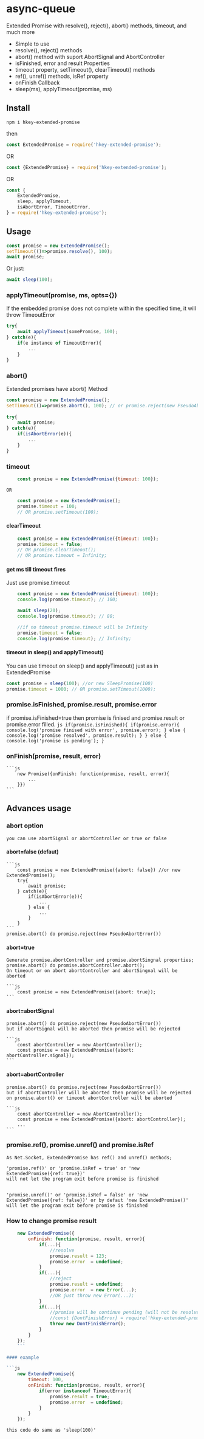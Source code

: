# async-queue

Extended Promise with resolve(), reject(), abort() methods, timeout, and much more

* Simple to use
* resolve(), reject() methods
* abort() method with suport AbortSignal and AbortController
* isFinished, error and result Properties
* timeout property, setTimeout(), clearTimeout() methods
* ref(), unref() methods, isRef property
* onFinish Callback
* sleep(ms), applyTimeout(promise, ms)

## Install
```
npm i hkey-extended-promise
```
then

```js
const ExtendedPromise = require('hkey-extended-promise'); 
```
OR
```js
const {ExtendedPromise} = require('hkey-extended-promise'); 
```

OR
```js
const { 
	ExtendedPromise, 
	sleep, applyTimeout, 
	isAbortError, TimeoutError,
} = require('hkey-extended-promise'); 
```

## Usage
```js
const promise = new ExtendedPromise();
setTimeout(()=>promise.resolve(), 100);
await promise;
```

Or just:
```js
await sleep(100);
```

### applyTimeout(promise, ms, opts={})
If the embedded promise does not complete within the specified time, it will throw TimeoutError
```js
try{
	await applyTimeout(somePromise, 100);
} catch(e){
	if(e instance of TimeoutError){
		...
	}
}
```

### abort()
Extended promises have abort() Method
```js
const promise = new ExtendedPromise();
setTimeout(()=>promise.abort(), 100); // or promise.reject(new PseudoAbortError())
		
try{
	await promise;	
} catch(e){
	if(isAbortError(e)){
		...
	}
}
```
### timeout
```js
	const promise = new ExtendedPromise({timeout: 100});
```
	OR
```js
	const promise = new ExtendedPromise();
	promise.timeout = 100; 
	// OR promise.setTimeout(100);
```
#### clearTimeout
```js
	const promise = new ExtendedPromise({timeout: 100});
	promise.timeout = false; 
	// OR promise.clearTimeout();
	// OR promise.timeout = Infinity;
```

#### get ms till timeout fires
Just use promise.timeout
```js
	const promise = new ExtendedPromise({timeout: 100});
	console.log(promise.timeout); // 100;

	await sleep(20);
	console.log(promise.timeout); // 80;

	//if no timeout promise.timeout will be Infinity
	promise.timeout = false;
	console.log(promise.timeout); // Infinity;
```
	
#### timeout in sleep() and applyTimeout()
You can use timeout on sleep() and applyTimeout() just as in ExtendedPromise 

```js
const promise = sleep(100); //or new SleepPromise(100)
promise.timeout = 1000; // OR promise.setTimeout(1000);
```

### promise.isFinished, promise.result, promise.error

if promise.isFinished=true then promise is finised and promise.result or promise.error filled.
	```js
		if(promise.isFinished){
			if(promise.error){
				console.log('promise finised with error', promise.error);
			} else {
				console.log('promise resolved', promise.result);
			}
		} else {
			console.log('promise is pending');
		}
	```

### onFinish(promise, result, error)

	```js
		new Promise({onFinish: function(promise, result, error){
			...
		}})
	```

## Advances usage

### abort option

	you can use abortSignal or abortController or true or false
	
#### abort=false (defaut)

	```js
		const promise = new ExtendedPromise({abort: false}) //or new ExtendedPromise();
		try{
			await promise;
		} catch(e){
			if(isAbortError(e)){
				...
			} else {
				...
			}
		}
	```	
	promise.abort() do promise.reject(new PseudoAbortError())
	
#### abort=true 

	Generate promise.abortController and promise.abortSingnal properties;
	promise.abort() do promise.abortController.abort();
	On timeout or on abort abortController and abortSingnal will be aborted
	
	```js
		const promise = new ExtendedPromise({abort: true});
	```
	
#### abort=abortSignal

 	promise.abort() do promise.reject(new PseudoAbortError())
	but if abortSignal will be aborted then promise will be rejected  

	```js
		const abortController = new AbortController();
		const promise = new ExtendedPromise({abort: abortController.signal});
	```
#### abort=abortController

 	promise.abort() do promise.reject(new PseudoAbortError())
	but if abortController will be aborted then promise will be rejected
	on promise.abort() or timeout abortController will be aborted	

	```js
		const abortController = new AbortController();
		const promise = new ExtendedPromise({abort: abortController});
		...
	```
	
### promise.ref(), promise.unref() and promise.isRef

	As Net.Socket, ExtendedPromise has ref() and unref() methods;

	'promise.ref()' or 'promise.isRef = true' or 'new ExtendedPromise({ref: true})' 
	will not let the program exit before promise is finished
	
	
	'promise.unref()' or 'promise.isRef = false' or 'new ExtendedPromise({ref: false})' or by defaut 'new ExtendedPromise()' 
	will let the program exit before promise is finished
	
	
### How to change promise result

```js
	new ExtendedPromise({
		onFinish: function(promise, result, error){
			if(...){
				//resolve 
				promise.result = 123;
				promise.error  = undefined;
			} 
			if(...){
				//reject
				promise.result = undefined;
				promise.error  = new Error(...);
				//OR just throw new Error(...);
			} 
			if(...){
				//promise will be continue pending (will not be resolved or rejected)
				//const {DontFinishError} = require('hkey-extended-promise'); 
				throw new DontFinishError();
			}
		}
	});
	```

#### example 

```js
	new ExtendedPromise({
		timeout: 100,
		onFinish: function(promise, result, error){
			if(error instanceof TimeoutError){
				promise.result = true;
				promise.error  = undefined;
			} 
		}
	});
```
	
	this code do same as 'sleep(100)' 





	

















	
			if(this._finishExecOn('_onFinish', [result, error])) return;
			if(this.error){
				if(this._finishExecOn('_onReject', [error])) return;
				if(!this.error){
					if(this._finishExecOn('_onResolve', [result])) return;
					assert(!this.error);
				}
				
	
	




	
	
 
 







	
	

	
	
	
	
	



	
	
	
	
	









	
	
	


		//OR 
		//const {PseudoAbortError} = require('hkey-extended-promise');
		// setTimeout(()=>);


	
	
	


	
### abort=true

	```js
		const promise = new ExtendedPromise({abort: true});
		setTimeout(()=>promise.abortController.abort(), 100);
		promise.abortSignal.on('abort', ()=>{});
		
		try{
			await promise;	
		} catch(e){
			if(isAbortError(e)){
				...
			}
		}
	```

### abort=abortController	
	on timeout or on abort abortController, abortSingnal will be aborted
	
	```js
		let abortController = new AbortController();
		const promise = new ExtendedPromise({abort: true});
		
		//assert(abortController        === promise.abortController);
		//assert(abortController.signal === promise.abortController.signal);
		//assert(abortController.signal === promise.abortSignal);
		
		setTimeout(()=>promise.abort(), 100);//abortController will be aborded
	```

### abort=abortSignal	
	on timeout or on abort abortSingnal will NOT be aborted


## timeout
	```js
		const promise = new ExtendedPromise({timeout: 100});
	```	
	OR
	```js
		const promise = new ExtendedPromise();
		promise.timeout = 100;
	```	
	OR
	```js
		const promise = new ExtendedPromise();
		promise.setTimeout(100);
	```	
	
## clear timeout
	To clear timeout set promise.timeout = false; Or promise.clearTimeout();
	
## get ms till timeout fires
	```js
		console.log(promise.timeout)
	```	
	if timeout is not set will be Infinity
	


	
	


	
	
	
	










## queue
```js
	const queue = new Queue({delay: 30}); // OR new Queue(30);
```

### queue.length (Remains items in query)
```js
	console.log(queue.length);
```
### queue.usage() (Share of usage of limits)
```js
	console.log(queue.usage() * 100 + '%');
```

### queue.remains() (Remains time (ms) till query is end)
```js
	console.log(queue.remains()); //remains waiiting time in queue;
```

### queue.tillEnd() return promise. It will be resolved when query ends
```js
	await queue.tillEnd();
```

## promise
```js
	const promise = queue.push();
```

### promise.remains() (Remains time (ms) till promise is called)
```js
	console.log(promise.remains()); //remains waiting time in queue for this promise
```

### promise.indexOf() count items before promise
```js
	console.log(promise.indexOf()); //count items before promise
```

### promise.resolve(res)
```js
	promise.resolve('hello');
```

### promise.reject(err)
```js
	promise.reject(new Error('reject'));
```

### promise.abort(errMsg)
Promise throws AbortError
```js
	promise.abort();
```


## priority
```js
	const queue = new Queue({ 
		delay           : 30, 
		defaultPriority : 50, 		
	}); //OR new Queue(30, 50)

	queue.push(101).then(()=>console.log(101));
	queue.push(10).then(()=>console.log(10));
	queue.push(100).then(()=>console.log(100));

	//101, 100, 10
```